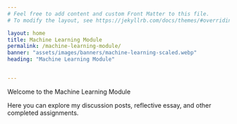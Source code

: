 ```yaml
---
# Feel free to add content and custom Front Matter to this file.
# To modify the layout, see https://jekyllrb.com/docs/themes/#overriding-theme-defaults

layout: home
title: Machine Learning Module
permalink: /machine-learning-module/
banner: "assets/images/banners/machine-learning-scaled.webp"
heading: "Machine Learning Module"


---
```

Welcome to the Machine Learning Module 

Here you can explore my discussion posts, reflective essay, and other completed assignments. 
